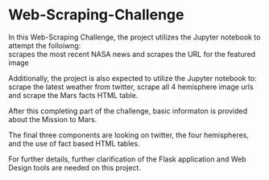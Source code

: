 # Web-Scraping-Challenge

In this Web-Scraping Challenge, the project utilizes the Jupyter notebook to attempt the folloiwng:   
scrapes the most recent NASA news and scrapes the URL for the featured image 

Additionally, the project is also expected to utilize the Jupyter notebook to: 
scrape the latest weather from twitter, scrape all 4 hemisphere image urls and scrape the Mars facts HTML table.

After this completing part of the challenge, basic informaton is provided about the Mission to Mars. 

The final three components are looking on twitter, the four hemispheres, and the use of fact based HTML tables. 

For further details, further clarification of the Flask application and Web Design tools are needed on this project.  
